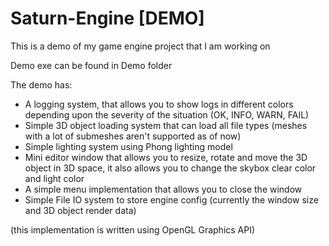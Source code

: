 # Saturn-Engine [DEMO]
This is a demo of my game engine project that I am working on

Demo exe can be found in Demo folder

The demo has:

- A logging system, that allows you to show logs in different colors depending upon the severity of the situation (OK, INFO, WARN, FAIL)
- Simple 3D object loading system that can load all file types (meshes with a lot of submeshes aren't supported as of now)
- Simple lighting system using Phong lighting model
- Mini editor window that allows you to resize, rotate and move the 3D object in 3D space, it also allows you to change the skybox clear color and light color
- A simple menu implementation that allows you to close the window
- Simple File IO system to store engine config (currently the window size and 3D object render data)

(this implementation is written using OpenGL Graphics API)
